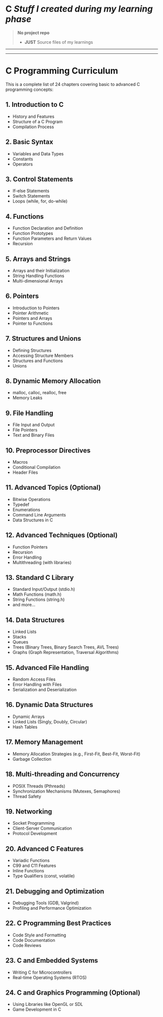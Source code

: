 # __C__ _Stuff I created during my learning phase_
> __No project repo__ 
> - __JUST__ Source files of my learnings 
__ __
__ __
# C Programming Curriculum

This is a complete list of 24 chapters covering basic to advanced C programming concepts:

## 1. Introduction to C
- History and Features
- Structure of a C Program
- Compilation Process

## 2. Basic Syntax
- Variables and Data Types
- Constants
- Operators

## 3. Control Statements
- If-else Statements
- Switch Statements
- Loops (while, for, do-while)

## 4. Functions
- Function Declaration and Definition
- Function Prototypes
- Function Parameters and Return Values
- Recursion

## 5. Arrays and Strings
- Arrays and their Initialization
- String Handling Functions
- Multi-dimensional Arrays

## 6. Pointers
- Introduction to Pointers
- Pointer Arithmetic
- Pointers and Arrays
- Pointer to Functions

## 7. Structures and Unions
- Defining Structures
- Accessing Structure Members
- Structures and Functions
- Unions

## 8. Dynamic Memory Allocation
- malloc, calloc, realloc, free
- Memory Leaks

## 9. File Handling
- File Input and Output
- File Pointers
- Text and Binary Files

## 10. Preprocessor Directives
- Macros
- Conditional Compilation
- Header Files

## 11. Advanced Topics (Optional)
- Bitwise Operations
- Typedef
- Enumerations
- Command Line Arguments
- Data Structures in C

## 12. Advanced Techniques (Optional)
- Function Pointers
- Recursion
- Error Handling
- Multithreading (with libraries)

## 13. Standard C Library
- Standard Input/Output (stdio.h)
- Math Functions (math.h)
- String Functions (string.h)
- and more...

## 14. Data Structures
- Linked Lists
- Stacks
- Queues
- Trees (Binary Trees, Binary Search Trees, AVL Trees)
- Graphs (Graph Representation, Traversal Algorithms)

## 15. Advanced File Handling
- Random Access Files
- Error Handling with Files
- Serialization and Deserialization

## 16. Dynamic Data Structures
- Dynamic Arrays
- Linked Lists (Singly, Doubly, Circular)
- Hash Tables

## 17. Memory Management
- Memory Allocation Strategies (e.g., First-Fit, Best-Fit, Worst-Fit)
- Garbage Collection

## 18. Multi-threading and Concurrency
- POSIX Threads (Pthreads)
- Synchronization Mechanisms (Mutexes, Semaphores)
- Thread Safety

## 19. Networking
- Socket Programming
- Client-Server Communication
- Protocol Development

## 20. Advanced C Features
- Variadic Functions
- C99 and C11 Features
- Inline Functions
- Type Qualifiers (const, volatile)

## 21. Debugging and Optimization
- Debugging Tools (GDB, Valgrind)
- Profiling and Performance Optimization

## 22. C Programming Best Practices
- Code Style and Formatting
- Code Documentation
- Code Reviews

## 23. C and Embedded Systems
- Writing C for Microcontrollers
- Real-time Operating Systems (RTOS)

## 24. C and Graphics Programming (Optional)
- Using Libraries like OpenGL or SDL
- Game Development in C
